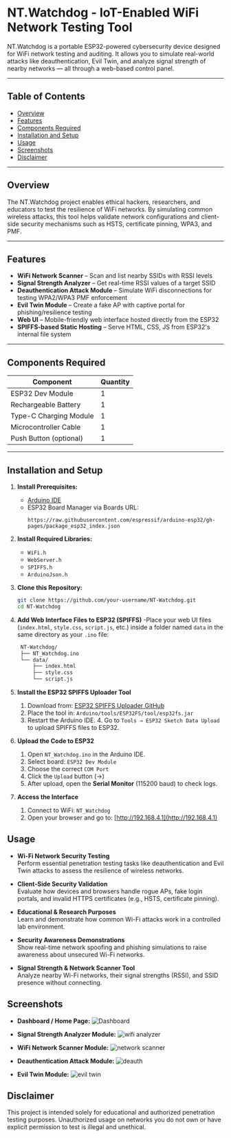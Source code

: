 # NT.Watchdog - IoT-Enabled WiFi Network Testing Tool

NT.Watchdog is a portable ESP32-powered cybersecurity device designed for WiFi network testing and auditing. It allows you to simulate real-world attacks like deauthentication, Evil Twin, and analyze signal strength of nearby networks — all through a web-based control panel.

---

## Table of Contents

- [Overview](#overview)
- [Features](#features)
- [Components Required](#components-required)
- [Installation and Setup](#installation-and-setup)
- [Usage](#usage)
- [Screenshots](#screenshots)
- [Disclaimer](#disclaimer)

---

## Overview

The NT.Watchdog project enables ethical hackers, researchers, and educators to test the resilience of WiFi networks. By simulating common wireless attacks, this tool helps validate network configurations and client-side security mechanisms such as HSTS, certificate pinning, WPA3, and PMF.

---

## Features

- **WiFi Network Scanner** – Scan and list nearby SSIDs with RSSI levels
- **Signal Strength Analyzer** – Get real-time RSSI values of a target SSID
- **Deauthentication Attack Module** – Simulate WiFi disconnections for testing WPA2/WPA3 PMF enforcement
- **Evil Twin Module** – Create a fake AP with captive portal for phishing/resilience testing
- **Web UI** – Mobile-friendly web interface hosted directly from the ESP32
- **SPIFFS-based Static Hosting** – Serve HTML, CSS, JS from ESP32's internal file system

---

## Components Required

| Component              | Quantity |
|------------------------|----------|
| ESP32 Dev Module       | 1        |
| Rechargeable Battery   | 1        |
| Type-C Charging Module | 1        |
| Microcontroller Cable  | 1        |
| Push Button (optional) | 1        |

---

## Installation and Setup

1. **Install Prerequisites:**
   - [Arduino IDE](https://www.arduino.cc/en/software)
   - ESP32 Board Manager via Boards URL:
     ```
     https://raw.githubusercontent.com/espressif/arduino-esp32/gh-pages/package_esp32_index.json
     ```

2. **Install Required Libraries:**
   - `WiFi.h`
   - `WebServer.h`
   - `SPIFFS.h`
   - `ArduinoJson.h`


3. **Clone this Repository:**
   ```bash
   git clone https://github.com/your-username/NT-Watchdog.git
   cd NT-Watchdog


4. **Add Web Interface Files to ESP32 (SPIFFS)**
   -Place your web UI files (`index.html`, `style.css`, `script.js`, etc.) inside a folder named `data` in the same directory as your `.ino`
   file:
   ```bash 
    NT-Watchdog/
    ├── NT_Watchdog.ino
    └── data/
        ├── index.html
        ├── style.css
        └── script.js

   
6. **Install the ESP32 SPIFFS Uploader Tool**
   1. Download from: [ESP32 SPIFFS Uploader GitHub](https://github.com/me-no-dev/arduino-esp32fs-plugin)
   2. Place the tool in: ``` Arduino/tools/ESP32FS/tool/esp32fs.jar ```
   3. Restart the Arduino IDE. 4. Go to `Tools → ESP32 Sketch Data Upload` to upload SPIFFS files to ESP32.


7. **Upload the Code to ESP32**
   1. Open `NT_Watchdog.ino` in the Arduino IDE.
   2. Select board: `ESP32 Dev Module`
   3. Choose the correct `COM Port`
   4. Click the `Upload` button (→)
   5. After upload, open the **Serial Monitor** (115200 baud) to check logs.


8. **Access the Interface**
   1. Connect to WiFi: `NT_Watchdog`
   2. Open your browser and go to: [http://192.168.4.1](http://192.168.4.1)
  
## Usage

- **Wi-Fi Network Security Testing**  
  Perform essential penetration testing tasks like deauthentication and Evil Twin attacks to assess the resilience of wireless networks.

- **Client-Side Security Validation**  
  Evaluate how devices and browsers handle rogue APs, fake login portals, and invalid HTTPS certificates (e.g., HSTS, certificate pinning).

- **Educational & Research Purposes**  
  Learn and demonstrate how common Wi-Fi attacks work in a controlled lab environment.

- **Security Awareness Demonstrations**  
  Show real-time network spoofing and phishing simulations to raise awareness about unsecured Wi-Fi networks.

- **Signal Strength & Network Scanner Tool**  
  Analyze nearby Wi-Fi networks, their signal strengths (RSSI), and SSID presence without connecting.

## Screenshots
- **Dashboard / Home Page:**
  ![Dashboard](./images/home.jpg)

- **Signal Strength Analyzer Module:**
  ![wifi analyzer](./images/analyzer.jpg)

- **WiFi Network Scanner Module:**
  ![network scanner](./images/device_scan.jpg)

- **Deauthentication Attack Module:**
  ![deauth](./images/deauth.png)

- **Evil Twin Module:**
  ![evil twin](./images/evil_twin.jpg)

## Disclaimer
This project is intended solely for educational and authorized penetration testing purposes. Unauthorized usage on networks you do not own or have explicit permission to test is illegal and unethical.

